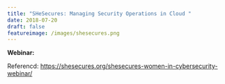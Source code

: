 ```yaml
---
title: "SHeSecures: Managing Security Operations in Cloud "
date: 2018-07-20
draft: false
featureimage: /images/shesecures.png
---
```


**Webinar:**

Referencd: https://shesecures.org/shesecures-women-in-cybersecurity-webinar/



